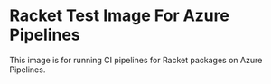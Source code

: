 # Racket Test Image For Azure Pipelines

This image is for running CI pipelines for Racket packages on Azure Pipelines.
